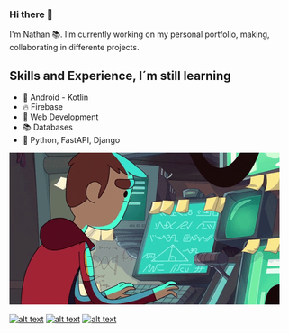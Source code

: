 ### Hi there 👋

I'm Nathan 📚.
I’m currently working on my personal portfolio, making, collaborating in differente projects.

## Skills and Experience, I´m still learning
* 📱 Android - Kotlin
* 🔥 Firebase
* 🧭 Web Development
* 📚 Databases
* 🐍 Python, FastAPI, Django

![alt text](https://github.com/NathanHub/NathanHub/blob/main/img.gif)

<!--

<!-- Please don't remove this: Grab your social icons from https://github.com/carlsednaoui/gitsocial -->

<!-- display the social media buttons in your README -->

[![alt text][1.1]][1]
[![alt text][2.1]][2]
[![alt text][3.1]][3]


<!-- links to social media icons -->
<!-- no need to change these -->

<!-- icons with padding -->

[1.1]: http://i.imgur.com/tXSoThF.png (twitter account link)
[2.1]: http://i.imgur.com/0o48UoR.png (github account link)
[3.1]: https://www.linkedin.com/in/nathan-decena-456a1518a/ (linkedin account link)

<!-- icons without padding -->

[1.2]: http://i.imgur.com/wWzX9uB.png (twitter account link)
[2.2]: http://i.imgur.com/9I6NRUm.png (github account link)
[3.2]: https://www.linkedin.com/in/nathan-decena-456a1518a/ (linkedin account link)



<!-- links to your social media accounts -->
<!-- update these accordingly -->

[1]: http://www.twitter.com/carlsednaoui
[2]: http://www.github.com/carlsednaoui
[3]: https://www.linkedin.com/in/nathan-decena-456a1518a/ (linkedin account link)


<!-- Please don't remove this: Grab your social icons from https://github.com/carlsednaoui/gitsocial -->

